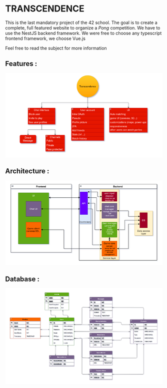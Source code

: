 # TRANSCENDENCE

This is the last mandatory project of the 42 school.
The goal is to create a complete, full featured website to organize a *Pong* competition.
We have to use the NestJS backend framework.
We were free to choose any typescript frontend framework, we choose Vue.js

Feel free to read the subject for more information

## Features :
![todo](.git-assets/todo.png)
## Architecture :
![architecture](.git-assets/architecture.png)
## Database :
![database](.git-assets/database.png)
